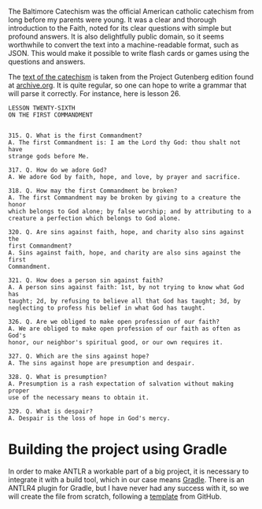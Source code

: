 The Baltimore Catechism was the official American catholic catechism from long 
before my parents were young.  It was a clear and thorough introduction to the 
Faith, noted for its clear questions with simple but profound answers.  It is 
also delightfully public domain, so it seems worthwhile to convert the text 
into a machine-readable format, such as JSON.  This would make it possible to
write flash cards or games using the questions and answers.

The [text of the catechism](GutenbergBaltimoreCatechism1.txt) is taken from the Project Gutenberg edition found at [archive.org](http://archive.org/stream/baltimorecatechi14551gut/14551.txt).  It is quite regular, so one can hope to write a grammar that will parse it correctly.  For instance, here is lesson 26.

    LESSON TWENTY-SIXTH
    ON THE FIRST COMMANDMENT
    
    
    315. Q. What is the first Commandment?
    A. The first Commandment is: I am the Lord thy God: thou shalt not have
    strange gods before Me.
    
    317. Q. How do we adore God?
    A. We adore God by faith, hope, and love, by prayer and sacrifice.
    
    318. Q. How may the first Commandment be broken?
    A. The first Commandment may be broken by giving to a creature the honor
    which belongs to God alone; by false worship; and by attributing to a
    creature a perfection which belongs to God alone.
    
    320. Q. Are sins against faith, hope, and charity also sins against the
    first Commandment?
    A. Sins against faith, hope, and charity are also sins against the first
    Commandment.
    
    321. Q. How does a person sin against faith?
    A. A person sins against faith: 1st, by not trying to know what God has
    taught; 2d, by refusing to believe all that God has taught; 3d, by
    neglecting to profess his belief in what God has taught.
    
    326. Q. Are we obliged to make open profession of our faith?
    A. We are obliged to make open profession of our faith as often as God's
    honor, our neighbor's spiritual good, or our own requires it.
    
    327. Q. Which are the sins against hope?
    A. The sins against hope are presumption and despair.
    
    328. Q. What is presumption?
    A. Presumption is a rash expectation of salvation without making proper
    use of the necessary means to obtain it.
    
    329. Q. What is despair?
    A. Despair is the loss of hope in God's mercy.

# Building the project using Gradle

In order to make ANTLR a workable part of a big project, it is necessary to integrate it with a build tool, which in our case means [Gradle](http://gradle.org/).   There is an ANTLR4 plugin for Gradle, but I have never had any success with it, so we will create the file from scratch, following a [template](https://github.com/ae6rt/gradle-antlr4-template/blob/master/build.gradle) from GitHub.
